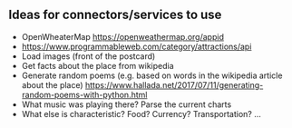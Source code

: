 ## Ideas for connectors/services to use

* OpenWheaterMap https://openweathermap.org/appid
* https://www.programmableweb.com/category/attractions/api
* Load images (front of the postcard)
* Get facts about the place from wikipedia
* Generate random poems (e.g. based on words in the wikipedia article about the place) https://www.hallada.net/2017/07/11/generating-random-poems-with-python.html
* What music was playing there? Parse the current charts
* What else is characteristic? Food? Currency? Transportation? ...
